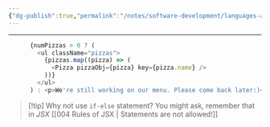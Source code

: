 ```yaml
---
{"dg-publish":true,"permalink":"/notes/software-development/languages-and-frameworks/web-development/front-end/react-js/001-react-fundamentals/003-jsx/005-conditional-rendering-with-ternaries/","tags":["programming","ReactJS","javascript","jsx"],"created":"2025-07-13T15:25:33.854+08:00"}
---
```


---

```js
      {numPizzas > 0 ? (
        <ul className="pizzas">
          {pizzas.map((pizza) => (
            <Pizza pizzaObj={pizza} key={pizza.name} />
          ))}
        </ul>
      ) : <p>We're still working on our menu. Please come back later:)</p>}
```

>[!tip] Why not use `if-else` statement?
>You might ask, remember that in _JSX_ [[004  Rules of JSX  \| Statements are not allowed!]]